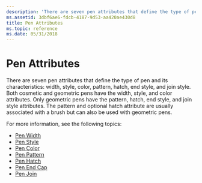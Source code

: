 ```yaml
---
description: 'There are seven pen attributes that define the type of pen and its characteristics: width, style, color, pattern, hatch, end style, and join style.'
ms.assetid: 3dbf6ae6-fdcb-4187-9d53-aa420ae430d8
title: Pen Attributes
ms.topic: reference
ms.date: 05/31/2018
---
```


# Pen Attributes

There are seven pen attributes that define the type of pen and its characteristics: width, style, color, pattern, hatch, end style, and join style. Both cosmetic and geometric pens have the width, style, and color attributes. Only geometric pens have the pattern, hatch, end style, and join style attributes. The pattern and optional hatch attribute are usually associated with a brush but can also be used with geometric pens.

For more information, see the following topics:

-   [Pen Width](pen-width.md)
-   [Pen Style](pen-style.md)
-   [Pen Color](pen-color.md)
-   [Pen Pattern](pen-pattern.md)
-   [Pen Hatch](pen-hatch.md)
-   [Pen End Cap](pen-end-cap.md)
-   [Pen Join](pen-join.md)

 

 



